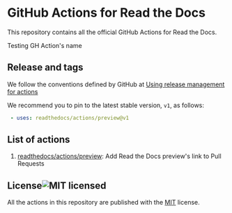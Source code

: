 # GitHub Actions for Read the Docs

This repository contains all the official GitHub Actions for Read the Docs.

Testing GH Action's name

## Release and tags

We follow the conventions defined by GitHub at
[Using release management for actions](https://docs.github.com/en/actions/creating-actions/about-custom-actions#using-release-management-for-actions)

We recommend you to pin to the latest stable version,  `v1`, as follows:

```yaml
 - uses: readthedocs/actions/preview@v1
```

## List of actions

1. [readthedocs/actions/preview](https://github.com/readthedocs/actions/tree/v1/preview): Add Read the Docs preview's link to Pull Requests


## License![MIT licensed](https://img.shields.io/github/license/readthedocs/actions)

All the actions in this repository are published with the [MIT](./LICENSE) license.
